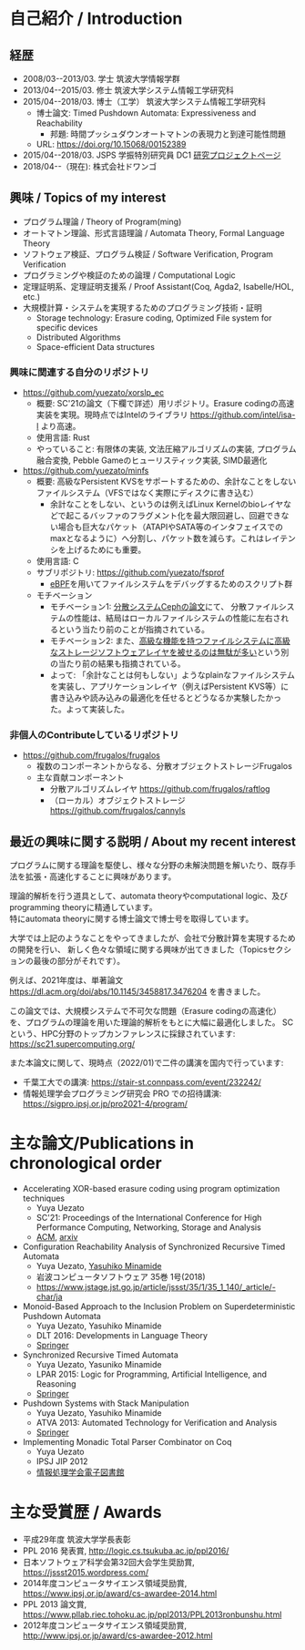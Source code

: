 # 自己紹介 / Introduction

## 経歴

* 2008/03--2013/03. 学士 筑波大学情報学群
* 2013/04--2015/03. 修士 筑波大学システム情報工学研究科
* 2015/04--2018/03. 博士（工学） 筑波大学システム情報工学研究科
    * 博士論文: Timed Pushdown Automata: Expressiveness and Reachability
        * 邦題: 時間プッシュダウンオートマトンの表現力と到達可能性問題
    * URL: https://doi.org/10.15068/00152389
* 2015/04--2018/03. JSPS 学振特別研究員 DC1 [研究プロジェクトページ](https://research-er.jp/projects/view/923384)
* 2018/04--（現在): 株式会社ドワンゴ

## 興味 / Topics of my interest

* プログラム理論 / Theory of Program(ming)
* オートマトン理論、形式言語理論 / Automata Theory, Formal Language Theory
* ソフトウェア検証、プログラム検証 / Software Verification, Program Verification
* プログラミングや検証のための論理 / Computational Logic
* 定理証明系、定理証明支援系 / Proof Assistant(Coq, Agda2, Isabelle/HOL, etc.)
* 大規模計算・システムを実現するためのプログラミング技術・証明
    * Storage technology: Erasure coding, Optimized File system for specific devices
    * Distributed Algorithms
    * Space-efficient Data structures

### 興味に関連する自分のリポジトリ
* https://github.com/yuezato/xorslp_ec
    * 概要: SC'21の論文（下欄で詳述）用リポジトリ。Erasure codingの高速実装を実現。現時点ではIntelのライブラリ https://github.com/intel/isa-l より高速。
    * 使用言語: Rust
    * やっていること: 有限体の実装, 文法圧縮アルゴリズムの実装, プログラム融合変換, Pebble Gameのヒューリスティック実装, SIMD最適化
* https://github.com/yuezato/minfs
    * 概要: 高級なPersistent KVSをサポートするための、余計なことをしないファイルシステム（VFSではなく実際にディスクに書き込む）
        * 余計なことをしない、というのは例えばLinux Kernelのbioレイヤなどで起こるバッファのフラグメント化を最大限回避し、回避できない場合も巨大なパケット（ATAPIやSATA等のインタフェイスでのmaxとなるように）へ分割し、パケット数を減らす。これはレイテンシを上げるためにも重要。
    * 使用言語: C
    * サブリポジトリ: https://github.com/yuezato/fsprof
        * [eBPF](https://ebpf.io/)を用いてファイルシステムをデバッグするためのスクリプト群
    * モチベーション
        * モチベーション1: [分散システムCephの論文](https://dl.acm.org/doi/10.1145/3341301.3359656)にて、
          分散ファイルシステムの性能は、結局はローカルファイルシステムの性能に左右されるという当たり前のことが指摘されている。
        * モチベーション2: また、[高級な機能を持つファイルシステムに高級なストレージソフトウェアレイヤを被せるのは無駄が多い](https://www.usenix.org/conference/fast14/technical-sessions/presentation/shen)という別の当たり前の結果も指摘されている。
        * よって: 「余計なことは何もしない」ようなplainなファイルシステムを実装し、アプリケーションレイヤ（例えばPersistent KVS等）に書き込みや読み込みの最適化を任せるとどうなるか実験したかった。よって実装した。

### 非個人のContributeしているリポジトリ
* https://github.com/frugalos/frugalos
    * 複数のコンポーネントからなる、分散オブジェクトストレージFrugalos
    * 主な貢献コンポーネント
        * 分散アルゴリズムレイヤ https://github.com/frugalos/raftlog
        * （ローカル）オブジェクトストレージ https://github.com/frugalos/cannyls

## 最近の興味に関する説明 / About my recent interest

プログラムに関する理論を駆使し、様々な分野の未解決問題を解いたり、既存手法を拡張・高速化することに興味があります。

理論的解析を行う道具として、automata theoryやcomputational logic、及びprogramming theoryに精通しています。<br/>
特にautomata theoryに関する博士論文で博士号を取得しています。

大学では上記のようなことをやってきましたが、会社で分散計算を実現するための開発を行い、
新しく色々な領域に関する興味が出てきました（Topicsセクションの最後の部分がそれです）。

例えば、2021年度は、単著論文 https://dl.acm.org/doi/abs/10.1145/3458817.3476204 を書きました。

この論文では、大規模システムで不可欠な問題（Erasure codingの高速化）を、プログラムの理論を用いた理論的解析をもとに大幅に最適化しました。
SCという、HPC分野のトップカンファレンスに採録されています: https://sc21.supercomputing.org/

また本論文に関して、現時点（2022/01)で二件の講演を国内で行っています:
* 千葉工大での講演: https://stair-st.connpass.com/event/232242/
* 情報処理学会プログラミング研究会 PRO での招待講演: https://sigpro.ipsj.or.jp/pro2021-4/program/

# 主な論文/Publications in chronological order

* Accelerating XOR-based erasure coding using program optimization techniques
    * Yuya Uezato
    * SC'21: Proceedings of the International Conference for High Performance Computing, Networking, Storage and Analysis
    * [ACM](https://dl.acm.org/doi/10.1145/3458817.3476204), [arxiv](https://arxiv.org/abs/2108.02692)
* Configuration Reachability Analysis of Synchronized Recursive Timed Automata
    * Yuya Uezato, [Yasuhiko Minamide](https://sv.c.titech.ac.jp/minamide/index.en.html)
    * 岩波コンピュータソフトウェア 35巻 1号(2018)
    * https://www.jstage.jst.go.jp/article/jssst/35/1/35_1_140/_article/-char/ja
* Monoid-Based Approach to the Inclusion Problem on Superdeterministic Pushdown Automata
    * Yuya Uezato, Yasuhiko Minamide
    * DLT 2016: Developments in Language Theory
    * [Springer](https://link.springer.com/chapter/10.1007%2F978-3-662-53132-7_32)
* Synchronized Recursive Timed Automata
    * Yuya Uezato, Yasuniko Minamide
    * LPAR 2015: Logic for Programming, Artificial Intelligence, and Reasoning
    * [Springer](https://link.springer.com/chapter/10.1007%2F978-3-662-48899-7_18)
* Pushdown Systems with Stack Manipulation
    * Yuya Uezato, Yasuhiko Minamide 
    * ATVA 2013: Automated Technology for Verification and Analysis
    * [Springer](https://link.springer.com/chapter/10.1007%2F978-3-319-02444-8_29)
* Implementing Monadic Total Parser Combinator on Coq
    * Yuya Uezato
    * IPSJ JIP 2012
    * [情報処理学会電子図書館](http://id.nii.ac.jp/1001/00081612/)

# 主な受賞歴 / Awards
* 平成29年度 筑波大学学長表彰
* PPL 2016 発表賞, http://logic.cs.tsukuba.ac.jp/ppl2016/
* 日本ソフトウェア科学会第32回大会学生奨励賞, https://jssst2015.wordpress.com/
* 2014年度コンピュータサイエンス領域奨励賞, https://www.ipsj.or.jp/award/cs-awardee-2014.html
* PPL 2013 論文賞, https://www.pllab.riec.tohoku.ac.jp/ppl2013/PPL2013ronbunshu.html
* 2012年度コンピュータサイエンス領域奨励賞, http://www.ipsj.or.jp/award/cs-awardee-2012.html
